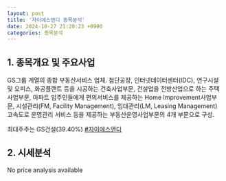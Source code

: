 ```yaml
---
layout: post
title: '자이에스앤디 종목분석'
date: 2024-10-27 21:20:23 +0900
categories: 종목분석
---
```


## 1. 종목개요 및 주요사업

GS그룹 계열의 종합 부동산서비스 업체. 첨단공장, 인터넷데이터센터(IDC), 연구시설 및 오피스, 화공플랜트 등을 시공하는 건축사업부문, 건설업을 전방산업으로 하는 주택사업부문, 아파트 입주민들에게 편의서비스를 제공하는 Home Improvement사업부문, 시설관리(FM, Facility Management), 임대관리(LM, Leasing Management) 고속도로 운영관리 서비스 등을 제공하는 부동산운영사업부문의 4개 부문으로 구성.

최대주주는 GS건설(39.40%)
[#자이에스앤디](#)

## 2. 시세분석

No price analysis available
